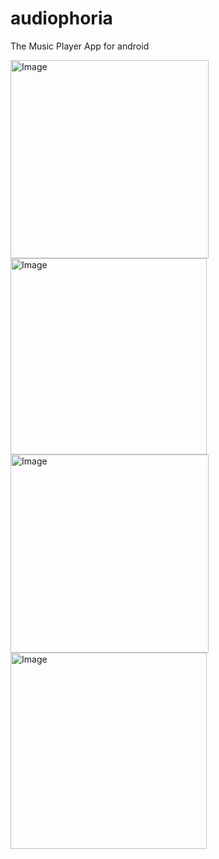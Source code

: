 # audiophoria
The Music Player App for android

<img width="317" alt="Image" src="https://github.com/user-attachments/assets/03ba1473-4268-4dcf-8bdf-1888b1afdb1b" />

<img width="314" alt="Image" src="https://github.com/user-attachments/assets/683b57e0-0425-4473-a67c-d726ba5be766" />

<img width="317" alt="Image" src="https://github.com/user-attachments/assets/927684e5-5cbc-4cd0-aee5-4cdf21a0386d" />

<img width="314" alt="Image" src="https://github.com/user-attachments/assets/8113bc4e-623a-4448-9994-a19fab296a4d" />
